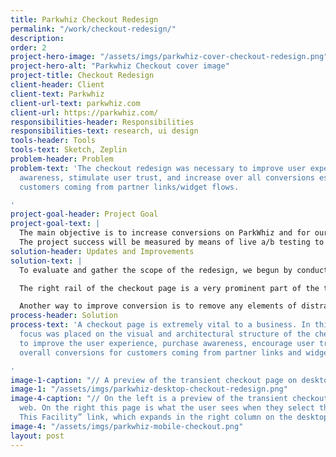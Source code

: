 ```yaml
---
title: Parkwhiz Checkout Redesign
permalink: "/work/checkout-redesign/"
description: 
order: 2
project-hero-image: "/assets/imgs/parkwhiz-cover-checkout-redesign.png"
project-hero-alt: "Parkwhiz Checkout cover image"
project-title: Checkout Redesign
client-header: Client
client-text: Parkwhiz
client-url-text: parkwhiz.com
client-url: https://parkwhiz.com/
responsibilities-header: Responsibilities
responsibilities-text: research, ui design
tools-header: Tools
tools-text: Sketch, Zeplin
problem-header: Problem
problem-text: 'The checkout redesign was necessary to improve user experience, purchase
  awareness, stimulate user trust, and increase over all conversions especially for
  customers coming from partner links/widget flows.

'
project-goal-header: Project Goal
project-goal-text: |
  The main objective is to increase conversions on ParkWhiz and for our platform partners by providing the user with more detailed location information to educate their decision making process, decreasing visual clutter, deemphasizing the time picker flow to limit users interacting with it, while avoiding potential errors and issues with availability.
  The project success will be measured by means of live a/b testing to track user engagement, conversion, and circumstantial cancelation rate impact.
solution-header: Updates and Improvements
solution-text: |
  To evaluate and gather the scope of the redesign, we begun by conducting user tests to define immediate user pain points, as well as review the list of bugs and feature requests submitted by various team members. One of the high impact bugs was obstructing users from reviewing their destination, selected time, personal information by auto-scrolling directly to the payment details section. This bug was a quick fix with a high impact pay off, quickly implemented by the web development team.

  The right rail of the checkout page is a very prominent part of the the checkout process. Although there is minimal interaction happening in the content of this part of the page, there are small changes that will provide extremely useful and easy to find information for the user. The order total placement has not changed, and is still the most important piece of information to the user regarding their parking. From there we provide the address - and when available - a mini map. The difference from the old version is that instead of a static image, we now provide the user with a carousel that can show them the location on a map, as well as several images of the facility. Below the photos and amenities, there is now a section that provides more information about the facility including a preview of the garage details with the ability to view hours of operation, along with any other important location information.

  Another way to improve conversion is to remove any elements of distraction. Starting with the simplifying the header to just the logo and a help button, we can direct the users eye to the important pieces of information on the page. Towards the bottom of the page we also have the promo code field that is now hidden, and expandable upon a text link. Research shows that promotional fields encourage users to leave a checkout page to find coupons off-site. By making the promo code a more subtle text link, we significantly decrease the chances of a customer not returning to complete their purchase. The most drastic update that can be seen from the old checkout version to the new one are the visual interface updates. By removing the left-rail icons next to each section, we can make the most of the spacing between the input fields and provide a cleaner and simpler form process to make sure the user doesn’t get distracted while inputting important information.
process-header: Solution
process-text: 'A checkout page is extremely vital to a business. In this update, the
  focus was placed on the visual and architectural structure of the checkout page
  to improve the user experience, purchase awareness, encourage user trust, and increase
  overall conversions for customers coming from partner links and widget flows.

'
image-1-caption: "// A preview of the transient checkout page on desktop."
image-1: "/assets/imgs/parkwhiz-desktop-checkout-redesign.png"
image-4-caption: "// On the left is a preview of the transient checkout page on mobile
  web. On the right this page is what the user sees when they select the “More About
  This Facility” link, which expands in the right column on the desktop view."
image-4: "/assets/imgs/parkwhiz-mobile-checkout.png"
layout: post
---
```


